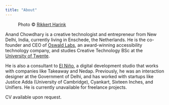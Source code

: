 ```yaml
---
title: "About"
---
```


<div class="image">
	<figure>
		<img alt="" src="/images/anand-chowdhary.jpg">
		<figcaption>Photo &copy; <a href="https://www.rikkertharink.nl/">Rikkert Harink</a></figcaption>
	</figure>
</div>

Anand Chowdhary is a creative technologist and entrepreneur from New Delhi, India, currently living in Enschede, the Netherlands. He is the co-founder and CEO of [Oswald Labs](https://oswaldlabs.com), an award-winning accessibility technology company, and studies Creative Technology BSc at the [University of Twente](https://www.utwente.nl/en/).

He is also a consultant to [El Niño](https://www.elnino.tech), a digital development studio that works with companies like Takeaway and Nedap. Previously, he was an interaction designer at the Government of Delhi, and has worked with startups like Justice Adda (University of Cambridge), Cyankart, Sixteen Inches, and Unifiers. He is currently unavailable for freelance projects.

CV available upon request.